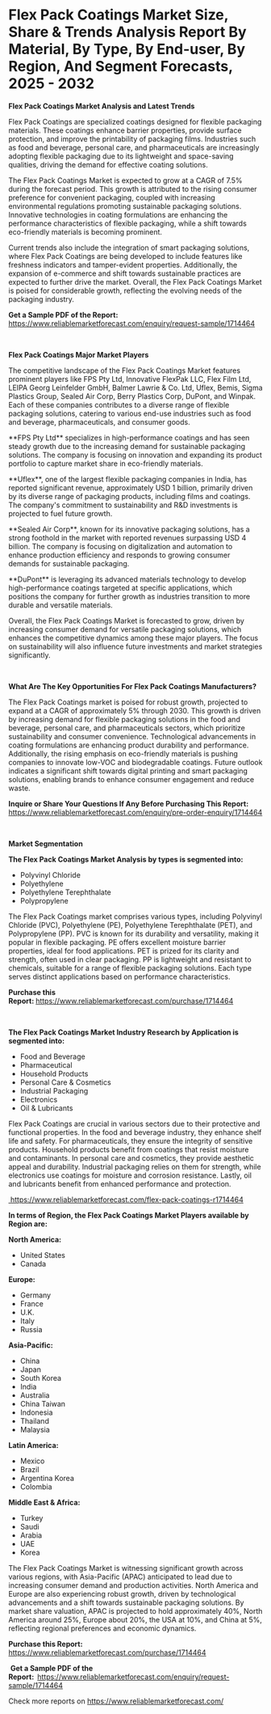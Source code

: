 <p><h1>Flex Pack Coatings Market Size, Share & Trends Analysis Report By Material, By Type, By End-user, By Region, And Segment Forecasts, 2025 - 2032</h1></p><p><strong>Flex Pack Coatings Market Analysis and Latest Trends</strong></p>
<p><p>Flex Pack Coatings are specialized coatings designed for flexible packaging materials. These coatings enhance barrier properties, provide surface protection, and improve the printability of packaging films. Industries such as food and beverage, personal care, and pharmaceuticals are increasingly adopting flexible packaging due to its lightweight and space-saving qualities, driving the demand for effective coating solutions.</p><p>The Flex Pack Coatings Market is expected to grow at a CAGR of 7.5% during the forecast period. This growth is attributed to the rising consumer preference for convenient packaging, coupled with increasing environmental regulations promoting sustainable packaging solutions. Innovative technologies in coating formulations are enhancing the performance characteristics of flexible packaging, while a shift towards eco-friendly materials is becoming prominent.</p><p>Current trends also include the integration of smart packaging solutions, where Flex Pack Coatings are being developed to include features like freshness indicators and tamper-evident properties. Additionally, the expansion of e-commerce and shift towards sustainable practices are expected to further drive the market. Overall, the Flex Pack Coatings Market is poised for considerable growth, reflecting the evolving needs of the packaging industry.</p></p>
<p><strong>Get a Sample PDF of the Report:&nbsp;</strong> <a href="https://www.reliablemarketforecast.com/enquiry/request-sample/1714464?utm_campaign=3512&utm_medium=2&utm_source=Github&utm_content=ia&utm_term=28032025&utm_id=flex-pack-coatings">https://www.reliablemarketforecast.com/enquiry/request-sample/1714464</a></p>
<p>&nbsp;</p>
<p><strong>Flex Pack Coatings Major Market Players</strong></p>
<p><p>The competitive landscape of the Flex Pack Coatings Market features prominent players like FPS Pty Ltd, Innovative FlexPak LLC, Flex Film Ltd, LEIPA Georg Leinfelder GmbH, Balmer Lawrie & Co. Ltd, Uflex, Bemis, Sigma Plastics Group, Sealed Air Corp, Berry Plastics Corp, DuPont, and Winpak. Each of these companies contributes to a diverse range of flexible packaging solutions, catering to various end-use industries such as food and beverage, pharmaceuticals, and consumer goods.</p><p>**FPS Pty Ltd** specializes in high-performance coatings and has seen steady growth due to the increasing demand for sustainable packaging solutions. The company is focusing on innovation and expanding its product portfolio to capture market share in eco-friendly materials.</p><p>**Uflex**, one of the largest flexible packaging companies in India, has reported significant revenue, approximately USD 1 billion, primarily driven by its diverse range of packaging products, including films and coatings. The company's commitment to sustainability and R&D investments is projected to fuel future growth.</p><p>**Sealed Air Corp**, known for its innovative packaging solutions, has a strong foothold in the market with reported revenues surpassing USD 4 billion. The company is focusing on digitalization and automation to enhance production efficiency and responds to growing consumer demands for sustainable packaging.</p><p>**DuPont** is leveraging its advanced materials technology to develop high-performance coatings targeted at specific applications, which positions the company for further growth as industries transition to more durable and versatile materials.</p><p>Overall, the Flex Pack Coatings Market is forecasted to grow, driven by increasing consumer demand for versatile packaging solutions, which enhances the competitive dynamics among these major players. The focus on sustainability will also influence future investments and market strategies significantly.</p></p>
<p>&nbsp;</p>
<p><strong>What Are The Key Opportunities For Flex Pack Coatings Manufacturers?</strong></p>
<p><p>The Flex Pack Coatings market is poised for robust growth, projected to expand at a CAGR of approximately 5% through 2030. This growth is driven by increasing demand for flexible packaging solutions in the food and beverage, personal care, and pharmaceuticals sectors, which prioritize sustainability and consumer convenience. Technological advancements in coating formulations are enhancing product durability and performance. Additionally, the rising emphasis on eco-friendly materials is pushing companies to innovate low-VOC and biodegradable coatings. Future outlook indicates a significant shift towards digital printing and smart packaging solutions, enabling brands to enhance consumer engagement and reduce waste.</p></p>
<p><strong>Inquire or Share Your Questions If Any Before Purchasing This Report:</strong> <a href="https://www.reliablemarketforecast.com/enquiry/pre-order-enquiry/1714464?utm_campaign=3512&utm_medium=2&utm_source=Github&utm_content=ia&utm_term=28032025&utm_id=flex-pack-coatings">https://www.reliablemarketforecast.com/enquiry/pre-order-enquiry/1714464</a></p>
<p>&nbsp;</p>
<p><strong>Market Segmentation</strong></p>
<p><strong>The Flex Pack Coatings Market Analysis by types is segmented into:</strong></p>
<p><ul><li>Polyvinyl Chloride</li><li>Polyethylene</li><li>Polyethylene Terephthalate</li><li>Polypropylene</li></ul></p>
<p><p>The Flex Pack Coatings market comprises various types, including Polyvinyl Chloride (PVC), Polyethylene (PE), Polyethylene Terephthalate (PET), and Polypropylene (PP). PVC is known for its durability and versatility, making it popular in flexible packaging. PE offers excellent moisture barrier properties, ideal for food applications. PET is prized for its clarity and strength, often used in clear packaging. PP is lightweight and resistant to chemicals, suitable for a range of flexible packaging solutions. Each type serves distinct applications based on performance characteristics.</p></p>
<p><strong>Purchase this Report:&nbsp;</strong><a href="https://www.reliablemarketforecast.com/purchase/1714464?utm_campaign=3512&utm_medium=2&utm_source=Github&utm_content=ia&utm_term=28032025&utm_id=flex-pack-coatings">https://www.reliablemarketforecast.com/purchase/1714464</a></p>
<p>&nbsp;</p>
<p><strong>The Flex Pack Coatings Market Industry Research by Application is segmented into:</strong></p>
<p><ul><li>Food and Beverage</li><li>Pharmaceutical</li><li>Household Products</li><li>Personal Care & Cosmetics</li><li>Industrial Packaging</li><li>Electronics</li><li>Oil & Lubricants</li></ul></p>
<p><p>Flex Pack Coatings are crucial in various sectors due to their protective and functional properties. In the food and beverage industry, they enhance shelf life and safety. For pharmaceuticals, they ensure the integrity of sensitive products. Household products benefit from coatings that resist moisture and contaminants. In personal care and cosmetics, they provide aesthetic appeal and durability. Industrial packaging relies on them for strength, while electronics use coatings for moisture and corrosion resistance. Lastly, oil and lubricants benefit from enhanced performance and protection.</p></p>
<p><a href="https://www.reliablemarketforecast.com/flex-pack-coatings-r1714464?utm_campaign=3512&utm_medium=2&utm_source=Github&utm_content=ia&utm_term=28032025&utm_id=flex-pack-coatings">&nbsp;https://www.reliablemarketforecast.com/flex-pack-coatings-r1714464</a></p>
<p><strong>In terms of Region, the Flex Pack Coatings Market Players available by Region are:</strong></p>
<p>
    <p> <strong> North America: </strong>
        <ul>
            <li>United States</li>
            <li>Canada</li>
        </ul>
        </p> 
    <p> <strong> Europe: </strong>
        <ul>
            <li>Germany</li>
            <li>France</li>
            <li>U.K.</li>
            <li>Italy</li>
            <li>Russia</li>
        </ul>
        </p> 
    <p> <strong> Asia-Pacific: </strong>
        <ul>
            <li>China</li>
            <li>Japan</li>
            <li>South Korea</li>
            <li>India</li>
            <li>Australia</li>
            <li>China Taiwan</li>
            <li>Indonesia</li>
            <li>Thailand</li>
            <li>Malaysia</li>
        </ul>
        </p> 
    <p> <strong> Latin America: </strong>
        <ul>
            <li>Mexico</li>
            <li>Brazil</li>
            <li>Argentina Korea</li>
            <li>Colombia</li>
        </ul>
        </p> 
    <p> <strong> Middle East & Africa: </strong>
        <ul>
            <li>Turkey</li>
            <li>Saudi</li>
            <li>Arabia</li>
            <li>UAE</li>
            <li>Korea</li>
        </ul>
    </p>
    </p>
<p><p>The Flex Pack Coatings Market is witnessing significant growth across various regions, with Asia-Pacific (APAC) anticipated to lead due to increasing consumer demand and production activities. North America and Europe are also experiencing robust growth, driven by technological advancements and a shift towards sustainable packaging solutions. By market share valuation, APAC is projected to hold approximately 40%, North America around 25%, Europe about 20%, the USA at 10%, and China at 5%, reflecting regional preferences and economic dynamics.</p></p>
<p><strong>Purchase this Report: </strong><a href="https://www.reliablemarketforecast.com/purchase/1714464?utm_campaign=3512&utm_medium=2&utm_source=Github&utm_content=ia&utm_term=28032025&utm_id=flex-pack-coatings">https://www.reliablemarketforecast.com/purchase/1714464</a></p>
<p>&nbsp;<strong>Get a Sample PDF of the Report:&nbsp;&nbsp;</strong><a href="https://www.reliablemarketforecast.com/enquiry/request-sample/1714464?utm_campaign=3512&utm_medium=2&utm_source=Github&utm_content=ia&utm_term=28032025&utm_id=flex-pack-coatings">https://www.reliablemarketforecast.com/enquiry/request-sample/1714464</a></p>
<p><strong></strong></p>
<p>Check more reports on <a href="https://www.reliablemarketforecast.com/?utm_campaign=3512&utm_medium=2&utm_source=Github&utm_content=ia&utm_term=28032025&utm_id=flex-pack-coatings">https://www.reliablemarketforecast.com/</a></p>
